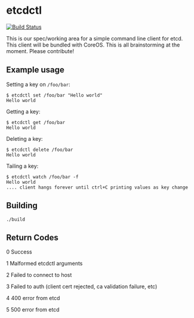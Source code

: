 etcdctl
========

[![Build Status](https://travis-ci.org/coreos/etcdctl.png)](https://travis-ci.org/coreos/etcdctl)

This is our spec/working area for a simple command line client for etcd. This client will be bundled with CoreOS. This is all brainstorming at the moment. Please contribute!

## Example usage

Setting a key on `/foo/bar`: 

    $ etcdctl set /foo/bar "Hello world"
    Hello world
    
Getting a key:

    $ etcdctl get /foo/bar
    Hello world

Deleting a key:

	$ etcdctl delete /foo/bar
    Hello world

Tailing a key:

    $ etcdctl watch /foo/bar -f
    Hello world
    .... client hangs forever until ctrl+C printing values as key change

## Building

    ./build

## Return Codes

0	Success

1	Malformed etcdctl arguments

2	Failed to connect to host

3	Failed to auth (client cert rejected, ca validation failure, etc)

4	400 error from etcd

5	500 error from etcd
